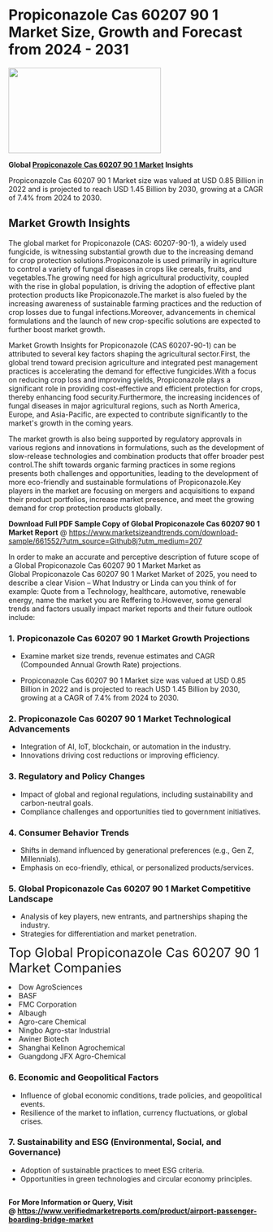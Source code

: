 <H1>Propiconazole Cas 60207 90 1 Market Size, Growth and Forecast from 2024 - 2031</H1><img class="aligncenter size-medium wp-image-584254" src="https://thirdeyenews.in/wp-content/uploads/2024/09/Global-Market-Research-300x168.jpeg" alt="" width="300" height="168" /><p><strong>Global&nbsp;<a href="https://www.marketsizeandtrends.com/download-sample/661552/?utm_source=Github8j?utm_medium=207">Propiconazole Cas 60207 90 1 Market</a> Insights</strong></p><p>Propiconazole Cas 60207 90 1 Market size was valued at USD 0.85 Billion in 2022 and is projected to reach USD 1.45 Billion by 2030, growing at a CAGR of 7.4% from 2024 to 2030.</p><p><h2>Market Growth Insights</h2> <p>The global market for Propiconazole (CAS: 60207-90-1), a widely used fungicide, is witnessing substantial growth due to the increasing demand for crop protection solutions.Propiconazole is used primarily in agriculture to control a variety of fungal diseases in crops like cereals, fruits, and vegetables.The growing need for high agricultural productivity, coupled with the rise in global population, is driving the adoption of effective plant protection products like Propiconazole.The market is also fueled by the increasing awareness of sustainable farming practices and the reduction of crop losses due to fungal infections.Moreover, advancements in chemical formulations and the launch of new crop-specific solutions are expected to further boost market growth.</p> <p>Market Growth Insights for Propiconazole (CAS 60207-90-1) can be attributed to several key factors shaping the agricultural sector.First, the global trend toward precision agriculture and integrated pest management practices is accelerating the demand for effective fungicides.With a focus on reducing crop loss and improving yields, Propiconazole plays a significant role in providing cost-effective and efficient protection for crops, thereby enhancing food security.Furthermore, the increasing incidences of fungal diseases in major agricultural regions, such as North America, Europe, and Asia-Pacific, are expected to contribute significantly to the market's growth in the coming years.</p> <p>The market growth is also being supported by regulatory approvals in various regions and innovations in formulations, such as the development of slow-release technologies and combination products that offer broader pest control.The shift towards organic farming practices in some regions presents both challenges and opportunities, leading to the development of more eco-friendly and sustainable formulations of Propiconazole.Key players in the market are focusing on mergers and acquisitions to expand their product portfolios, increase market presence, and meet the growing demand for crop protection products globally.</p> <p><span class=""><strong>Download Full PDF Sample Copy of Global Propiconazole Cas 60207 90 1 Market Report</strong> @ <a href="https://www.marketsizeandtrends.com/download-sample/661552/?utm_source=Github8j?utm_medium=207" target="_blank">https://www.marketsizeandtrends.com/download-sample/661552/?utm_source=Github8j?utm_medium=207</a></span></p><p>In order to make an accurate and perceptive description of future scope of a Global&nbsp;Propiconazole Cas 60207 90 1 Market Market as Global&nbsp;Propiconazole Cas 60207 90 1 Market Market of 2025, you need to describe a clear Vision &ndash; What Industry or Linda can you think of for example: Quote from a Technology, healthcare, automotive, renewable energy, name the market you are Reffering to.However, some general trends and factors usually impact market reports and their future outlook include:</p><h3>1.&nbsp;<strong>Propiconazole Cas 60207 90 1 Market Growth Projections</strong></h3><ul><li>Examine market size trends, revenue estimates and CAGR (Compounded Annual Growth Rate) projections.</li><li><p>Propiconazole Cas 60207 90 1 Market size was valued at USD 0.85 Billion in 2022 and is projected to reach USD 1.45 Billion by 2030, growing at a CAGR of 7.4% from 2024 to 2030.</p></li></ul><h3>2.&nbsp;<strong>Propiconazole Cas 60207 90 1 Market Technological Advancements</strong></h3><ul><li>Integration of AI, IoT, blockchain, or automation in the industry.</li><li>Innovations driving cost reductions or improving efficiency.</li></ul><h3>3.&nbsp;<strong>Regulatory and Policy Changes</strong></h3><ul><li>Impact of global and regional regulations, including sustainability and carbon-neutral goals.</li><li>Compliance challenges and opportunities tied to government initiatives.</li></ul><h3>4.&nbsp;<strong>Consumer Behavior Trends</strong></h3><ul><li>Shifts in demand influenced by generational preferences (e.g., Gen Z, Millennials).</li><li>Emphasis on eco-friendly, ethical, or personalized products/services.</li></ul><h3>5.&nbsp;<strong>Global Propiconazole Cas 60207 90 1 Market Competitive Landscape</strong></h3><ul><li>Analysis of key players, new entrants, and partnerships shaping the industry.</li><li>Strategies for differentiation and market penetration.</li></ul><p data-pm-slice="1 1 []"><span style="color: inherit; font-family: inherit; font-size: 25px;">Top Global Propiconazole Cas 60207 90 1 Market Companies</span></p><div class="" data-test-id=""><p><li>Dow AgroSciences</li><li> BASF</li><li> FMC Corporation</li><li> Albaugh</li><li> Agro-care Chemical</li><li> Ningbo Agro-star Industrial</li><li> Awiner Biotech</li><li> Shanghai Kelinon Agrochemical</li><li> Guangdong JFX Agro-Chemical</li></p></div><h3>6.&nbsp;<strong>Economic and Geopolitical Factors</strong></h3><ul><li>Influence of global economic conditions, trade policies, and geopolitical events.</li><li>Resilience of the market to inflation, currency fluctuations, or global crises.</li></ul><h3>7.&nbsp;<strong>Sustainability and ESG (Environmental, Social, and Governance)</strong></h3><ul><li>Adoption of sustainable practices to meet ESG criteria.</li><li>Opportunities in green technologies and circular economy principles.</li></ul><h2><strong style="font-size: 14px;">For More Information or Query, Visit @&nbsp;</strong><a style="background-color: #ffffff; font-size: 14px;" href="https://www.marketsizeandtrends.com/report/propiconazole-cas-60207-90-1-market/" target="_blank">https://www.verifiedmarketreports.com/product/airport-passenger-boarding-bridge-market</a></h2>